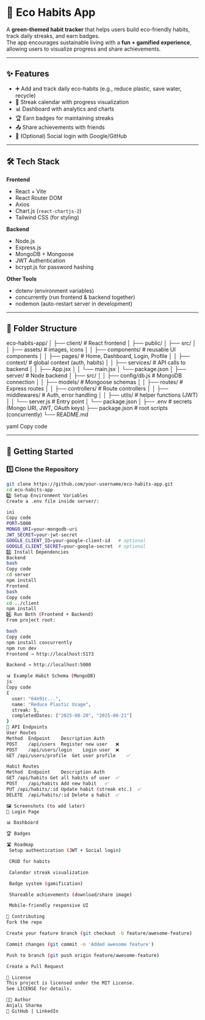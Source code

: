 # 🌱 Eco Habits App

A **green-themed habit tracker** that helps users build eco-friendly habits, track daily streaks, and earn badges.  
The app encourages sustainable living with a **fun + gamified experience**, allowing users to visualize progress and share achievements.

---

## ✨ Features

- ➕ Add and track daily eco-habits (e.g., reduce plastic, save water, recycle)  
- 📅 Streak calendar with progress visualization  
- 📊 Dashboard with analytics and charts  
- 🏆 Earn badges for maintaining streaks  
- 📤 Share achievements with friends  
- 🔑 (Optional) Social login with Google/GitHub  

---

## 🛠️ Tech Stack

**Frontend**  
- React + Vite  
- React Router DOM  
- Axios  
- Chart.js (`react-chartjs-2`)  
- Tailwind CSS (for styling)  

**Backend**  
- Node.js  
- Express.js  
- MongoDB + Mongoose  
- JWT Authentication  
- bcrypt.js for password hashing  

**Other Tools**  
- dotenv (environment variables)  
- concurrently (run frontend & backend together)  
- nodemon (auto-restart server in development)  

---

## 📂 Folder Structure

eco-habits-app/
│
├── client/ # React frontend
│ ├── public/
│ ├── src/
│ │ ├── assets/ # images, icons
│ │ ├── components/ # reusable UI components
│ │ ├── pages/ # Home, Dashboard, Login, Profile
│ │ ├── context/ # global context (auth, habits)
│ │ ├── services/ # API calls to backend
│ │ ├── App.jsx
│ │ └── main.jsx
│ └── package.json
│
├── server/ # Node backend
│ ├── src/
│ │ ├── config/db.js # MongoDB connection
│ │ ├── models/ # Mongoose schemas
│ │ ├── routes/ # Express routes
│ │ ├── controllers/ # Route controllers
│ │ ├── middlewares/ # Auth, error handling
│ │ ├── utils/ # helper functions (JWT)
│ │ └── server.js # Entry point
│ └── package.json
│
├── .env # secrets (Mongo URI, JWT, OAuth keys)
├── package.json # root scripts (concurrently)
└── README.md

yaml
Copy code

---

## 🚀 Getting Started

### 1️⃣ Clone the Repository
```bash
git clone https://github.com/your-username/eco-habits-app.git
cd eco-habits-app
2️⃣ Setup Environment Variables
Create a .env file inside server/:

ini
Copy code
PORT=5000
MONGO_URI=your-mongodb-uri
JWT_SECRET=your-jwt-secret
GOOGLE_CLIENT_ID=your-google-client-id   # optional
GOOGLE_CLIENT_SECRET=your-google-secret  # optional
3️⃣ Install Dependencies
Backend
bash
Copy code
cd server
npm install
Frontend
bash
Copy code
cd ../client
npm install
4️⃣ Run Both (Frontend + Backend)
From project root:

bash
Copy code
npm install concurrently
npm run dev
Frontend → http://localhost:5173

Backend → http://localhost:5000

📊 Example Habit Schema (MongoDB)
js
Copy code
{
  user: "64e91c...",
  name: "Reduce Plastic Usage",
  streak: 5,
  completedDates: ["2025-08-20", "2025-08-21"]
}
📡 API Endpoints
User Routes
Method	Endpoint	Description	Auth
POST	/api/users	Register new user	❌
POST	/api/users/login	Login user	❌
GET	/api/users/profile	Get user profile	✅

Habit Routes
Method	Endpoint	Description	Auth
GET	/api/habits	Get all habits of user	✅
POST	/api/habits	Add new habit	✅
PUT	/api/habits/:id	Update habit (streak etc.)	✅
DELETE	/api/habits/:id	Delete a habit	✅

🖼️ Screenshots (to add later)
🔐 Login Page

📊 Dashboard

🏆 Badges

🛣️ Roadmap
 Setup authentication (JWT + Social login)

 CRUD for habits

 Calendar streak visualization

 Badge system (gamification)

 Shareable achievements (download/share image)

 Mobile-friendly responsive UI

🤝 Contributing
Fork the repo

Create your feature branch (git checkout -b feature/awesome-feature)

Commit changes (git commit -m 'Added awesome feature')

Push to branch (git push origin feature/awesome-feature)

Create a Pull Request

📜 License
This project is licensed under the MIT License.
See LICENSE for details.

👩‍💻 Author
Anjali Sharma
🔗 GitHub | LinkedIn
